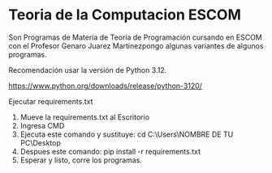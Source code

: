 # Teoria de la Computacion ESCOM
Son Programas de Materia de Teoría de Programación cursando en ESCOM con el Profesor Genaro Juarez Martinezpongo algunas variantes de algunos programas. 

Recomendación usar la versión de Python 3.12.

https://www.python.org/downloads/release/python-3120/

Ejecutar requirements.txt
1. Mueve la requirements.txt al Escritorio
2. Ingresa CMD 
3. Ejecuta este comando y sustituye: cd C:\Users\NOMBRE DE TU PC\Desktop
4. Despues este comando: pip install -r requirements.txt
5. Esperar y listo, corre los programas.
